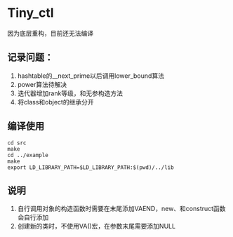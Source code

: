 ﻿# Tiny_ctl
因为底层重构，目前还无法编译
## 记录问题：
1. hashtable的__next_prime以后调用lower_bound算法
2. power算法待解决
3. 迭代器增加rank等级，和无参构造方法
4. 将class和object的继承分开
## 编译使用
```shell
cd src
make
cd ../example
make
export LD_LIBRARY_PATH=$LD_LIBRARY_PATH:$(pwd)/../lib
```
## 说明
1. 自行调用对象的构造函数时需要在末尾添加VAEND，new、和construct函数会自行添加
2. 创建新的类时，不使用VA()宏，在参数末尾需要添加NULL
